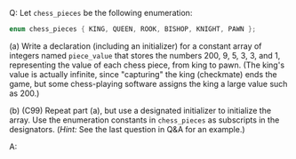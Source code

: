 Q: Let `chess_pieces` be the following enumeration:

```c
enum chess_pieces { KING, QUEEN, ROOK, BISHOP, KNIGHT, PAWN };
```

(a) Write a declaration (including an initializer) for a constant array of
integers named `piece_value` that stores the numbers $200$, $9$, $5$, $3$, $3$,
and $1$, representing the value of each chess piece, from king to pawn. (The
king's value is actually infinite, since "capturing" the king (checkmate) ends
the game, but some chess-playing software assigns the king a large value such as
$200$.)

(b) (C99) Repeat part (a), but use a designated initializer to initialize the
array. Use the enumeration constants in `chess_pieces` as subscripts in the
designators. (<em>Hint:</em> See the last question in Q&A for an example.)

A:
